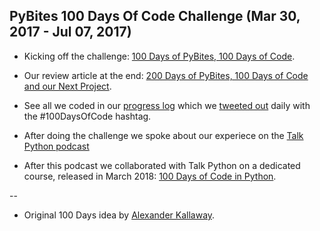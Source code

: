 ## PyBites 100 Days Of Code Challenge (Mar 30, 2017 - Jul 07, 2017)

* Kicking off the challenge: [100 Days of PyBites, 100 Days of Code](https://pybit.es/articles/special-100days/).

* Our review article at the end: [200 Days of PyBites, 100 Days of Code and our Next Project](https://pybit.es/articles/special-100days-of-code).

* See all we coded in our [progress log](LOG.md) which we [tweeted out](https://twitter.com/pybites) daily with the #100DaysOfCode hashtag.

* After doing the challenge we spoke about our experiece on the [Talk Python podcast](https://talkpython.fm/episodes/show/140/level-up-your-python-with-100daysofcode-challenge)

* After this podcast we collaborated with Talk Python on a dedicated course, released in March 2018: [100 Days of Code in Python](talkpython.fm/100days?s=pybites).

-- 

* Original 100 Days idea by [Alexander Kallaway](https://medium.freecodecamp.org/join-the-100daysofcode-556ddb4579e4).
